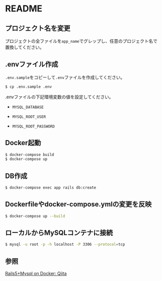 # README

## プロジェクト名を変更

プロジェクトの全ファイルを`app_name`でグレップし、任意のプロジェクト名で置換してください。

## .envファイル作成

`.env.sample`をコピーして`.env`ファイルを作成してください。

```bash
$ cp .env.sample .env
```

.envファイルの下記環境変数の値を設定してください。

- `MYSQL_DATABASE`

- `MYSQL_ROOT_USER`

- `MYSQL_ROOT_PASSWORD`

## Docker起動

```bash
$ docker-compose build
$ docker-compose up
```

## DB作成

```bash
$ docker-compose exec app rails db:create
```

## Dockerfileやdocker-compose.ymlの変更を反映

```bash
$ docker-compose up --build
```

## ローカルからMySQLコンテナに接続

```bash
$ mysql -u root -p -h localhost -P 3306 --protocol=tcp
```

## 参照

[Rails5+Mysql on Docker: Qiita](https://qiita.com/azul915/items/5b7063cbc80192343fc0)
